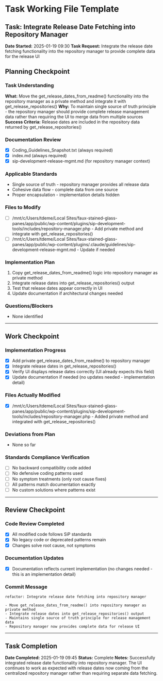 # Task Working File Template

## Task: Integrate Release Date Fetching into Repository Manager
**Date Started:** 2025-01-19 09:30
**Task Request:** Integrate the release date fetching functionality into the repository manager to provide complete data for the release UI

## Planning Checkpoint

### Task Understanding
**What:** Move the get_release_dates_from_readme() functionality into the repository manager as a private method and integrate it with get_release_repositories()
**Why:** To maintain single source of truth principle - the repository manager should provide complete release management data rather than requiring the UI to merge data from multiple sources
**Success Criteria:** Release dates are included in the repository data returned by get_release_repositories()

### Documentation Review
- [x] Coding_Guidelines_Snapshot.txt (always required)
- [x] index.md (always required)
- [x] sip-development-release-mgmt.md (for repository manager context)

### Applicable Standards
- Single source of truth - repository manager provides all release data
- Cohesive data flow - complete data from one source
- Proper encapsulation - implementation details hidden

### Files to Modify
- [ ] /mnt/c/Users/tdeme/Local Sites/faux-stained-glass-panes/app/public/wp-content/plugins/sip-development-tools/includes/repository-manager.php - Add private method and integrate with get_release_repositories()
- [ ] /mnt/c/Users/tdeme/Local Sites/faux-stained-glass-panes/app/public/wp-content/plugins/.claude/guidelines/sip-development-release-mgmt.md - Update if needed

### Implementation Plan
1. Copy get_release_dates_from_readme() logic into repository manager as private method
2. Integrate release dates into get_release_repositories() output
3. Test that release dates appear correctly in UI
4. Update documentation if architectural changes needed

### Questions/Blockers
- None identified

---

## Work Checkpoint

### Implementation Progress
- [x] Add private get_release_dates_from_readme() to repository manager
- [x] Integrate release dates in get_release_repositories()
- [x] Verify UI displays release dates correctly (UI already expects this field)
- [x] Update documentation if needed (no updates needed - implementation detail)

### Files Actually Modified
- [x] /mnt/c/Users/tdeme/Local Sites/faux-stained-glass-panes/app/public/wp-content/plugins/sip-development-tools/includes/repository-manager.php - Added private method and integrated with get_release_repositories()

### Deviations from Plan
- None so far

### Standards Compliance Verification
- [ ] No backward compatibility code added
- [ ] No defensive coding patterns used
- [ ] No symptom treatments (only root cause fixes)
- [ ] All patterns match documentation exactly
- [ ] No custom solutions where patterns exist

---

## Review Checkpoint

### Code Review Completed
- [x] All modified code follows SiP standards
- [x] No legacy code or deprecated patterns remain
- [x] Changes solve root cause, not symptoms

### Documentation Updates
- [x] Documentation reflects current implementation (no changes needed - this is an implementation detail)

### Commit Message
```
refactor: Integrate release date fetching into repository manager

- Move get_release_dates_from_readme() into repository manager as private method
- Integrate release dates into get_release_repositories() output
- Maintains single source of truth principle for release management data
- Repository manager now provides complete data for release UI
```

---

## Task Completion
**Date Completed:** 2025-01-19 09:45
**Status:** Complete
**Notes:** Successfully integrated release date functionality into repository manager. The UI continues to work as expected with release dates now coming from the centralized repository manager rather than requiring separate data fetching.